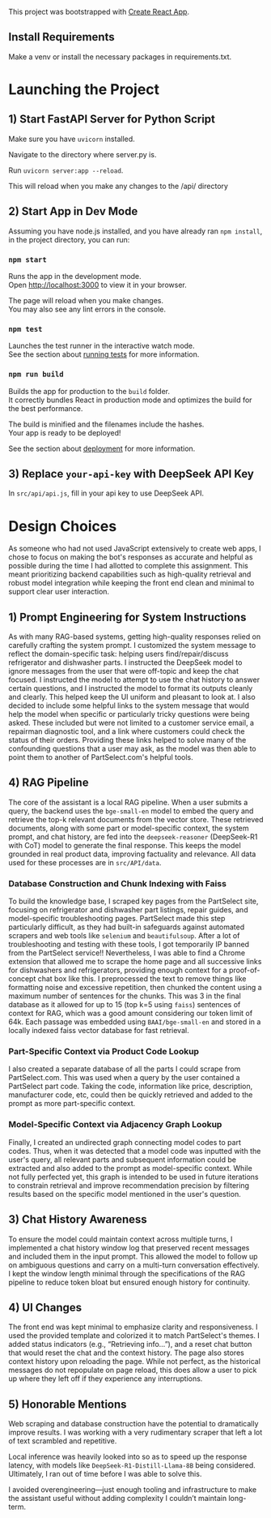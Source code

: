 This project was bootstrapped with [Create React App](https://github.com/facebook/create-react-app).

## Install Requirements 

Make a venv or install the necessary packages in requirements.txt.

# Launching the Project


## 1) Start FastAPI Server for Python Script

Make sure you have `uvicorn` installed.

Navigate to the directory where server.py is.

Run `uvicorn server:app --reload`.

This will reload when you make any changes to the /api/ directory

## 2) Start App in Dev Mode

Assuming you have node.js installed, and you have already ran `npm install`, in the project directory, you can run:

### `npm start`

Runs the app in the development mode.\
Open [http://localhost:3000](http://localhost:3000) to view it in your browser.

The page will reload when you make changes.\
You may also see any lint errors in the console.

### `npm test`

Launches the test runner in the interactive watch mode.\
See the section about [running tests](https://facebook.github.io/create-react-app/docs/running-tests) for more information.

### `npm run build`

Builds the app for production to the `build` folder.\
It correctly bundles React in production mode and optimizes the build for the best performance.

The build is minified and the filenames include the hashes.\
Your app is ready to be deployed!

See the section about [deployment](https://facebook.github.io/create-react-app/docs/deployment) for more information.

## 3) Replace `your-api-key` with DeepSeek API Key

In `src/api/api.js`, fill in your api key to use DeepSeek API.

# Design Choices
As someone who had not used JavaScript extensively to create web apps, I chose to focus on making the bot's responses as accurate and helpful as possible during the time I had allotted to complete this assignment. This meant prioritizing backend capabilities such as high-quality retrieval and robust model integration while keeping the front end clean and minimal to support clear user interaction.

## 1) Prompt Engineering for System Instructions
As with many RAG-based systems, getting high-quality responses relied on carefully crafting the system prompt. I customized the system message to reflect the domain-specific task: helping users find/repair/discuss refrigerator and dishwasher parts. I instructed the DeepSeek model to ignore messages from the user that were off-topic and keep the chat focused. I instructed the model to attempt to use the chat history to answer certain questions, and I instructed the model to format its outputs cleanly and clearly. This helped keep the UI uniform and pleasant to look at. I also decided to include some helpful links to the system message that would help the model when specific or particularly tricky questions were being asked. These included but were not limited to a customer service email, a repairman diagnostic tool, and a link where customers could check the status of their orders. Providing these links helped to solve many of the confounding questions that a user may ask, as the model was then able to point them to another of PartSelect.com's helpful tools.

## 4) RAG Pipeline 
The core of the assistant is a local RAG pipeline. When a user submits a query, the backend uses the `bge-small-en` model to embed the query and retrieve the top-k relevant documents from the vector store. These retrieved documents, along with some part or model-specific context, the system prompt, and chat history, are fed into the `deepseek-reasoner` (DeepSeek-R1 with CoT) model to generate the final response. This keeps the model grounded in real product data, improving factuality and relevance. All data used for these processes are in `src/API/data`.

### Database Construction and Chunk Indexing with Faiss
To build the knowledge base, I scraped key pages from the PartSelect site, focusing on refrigerator and dishwasher part listings, repair guides, and model-specific troubleshooting pages. PartSelect made this step particularly difficult, as they had built-in safeguards against automated scrapers and web tools like `selenium` and `beautifulsoup`. After a lot of troubleshooting and testing with these tools, I got temporarily IP banned from the PartSelect service!! Nevertheless, I was able to find a Chrome extension that allowed me to scrape the home page and all successive links for dishwashers and refrigerators, providing enough context for a proof-of-concept chat box like this. I preprocessed the text to remove things like formatting noise and excessive repetition, then chunked the content using a maximum number of sentences for the chunks. This was 3 in the final database as it allowed for up to 15 (top k=5 using `faiss`) sentences of context for RAG, which was a good amount considering our token limit of 64k. Each passage was embedded using `BAAI/bge-small-en` and stored in a locally indexed faiss vector database for fast retrieval.

### Part-Specific Context via Product Code Lookup
I also created a separate database of all the parts I could scrape from PartSelect.com. This was used when a query by the user contained a PartSelect part code. Taking the code, information like price, description, manufacturer code, etc, could then be quickly retrieved and added to the prompt as more part-specific context. 

### Model-Specific Context via Adjacency Graph Lookup
Finally, I created an undirected graph connecting model codes to part codes. Thus, when it was detected that a model code was inputted with the user's query, all relevant parts and subsequent information could be extracted and also added to the prompt as model-specific context. While not fully perfected yet, this graph is intended to be used in future iterations to constrain retrieval and improve recommendation precision by filtering results based on the specific model mentioned in the user's question.

## 3) Chat History Awareness
To ensure the model could maintain context across multiple turns, I implemented a chat history window log that preserved recent messages and included them in the input prompt. This allowed the model to follow up on ambiguous questions and carry on a multi-turn conversation effectively. I kept the window length minimal through the specifications of the RAG pipeline to reduce token bloat but ensured enough history for continuity.

## 4) UI Changes
The front end was kept minimal to emphasize clarity and responsiveness. I used the provided template and colorized it to match PartSelect's themes. I added status indicators (e.g., “Retrieving info…”), and a reset chat button that would reset the chat and the context history. The page also stores context history upon reloading the page. While not perfect, as the historical messages do not repopulate on page reload, this does allow a user to pick up where they left off if they experience any interruptions.


## 5) Honorable Mentions
Web scraping and database construction have the potential to dramatically improve results. I was working with a very rudimentary scraper that left a lot of text scrambled and repetitive.

Local inference was heavily looked into so as to speed up the response latency, with models like `DeepSeek-R1-Distill-Llama-8B` being considered. Ultimately, I ran out of time before I was able to solve this.

I avoided overengineering—just enough tooling and infrastructure to make the assistant useful without adding complexity I couldn’t maintain long-term.